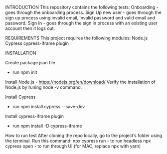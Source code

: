INTRODUCTION
This repository contains the following tests:
Onboarding - goes through the onboarding process.
Sign Up new user - goes through the sign up process using invalid email, invalid password and valid email and password.
Sign In - goes through the sign in process with an existing user account then it logs out.

REQUIREMENTS
This project requires the following modules:
Node.js
Cypress
cypress-iframe plugin

INSTALLATION

Create package.json file
- run npm init

Install Node.js - https://nodejs.org/en/download/
Verify the installation of Node.js by runing node -v command.

Install Cypress
- run  npm install cypress --save-dev

Install cypress-iframe plugin
- run npm install -D cypress-iframe

How to run test
After cloning the repo locally, go to the project’s folder using the terminal. Run this command: 
npx cypress run - to run headless
npx cypress open - to run through UI
(for MAC, replace npx with yarn)
